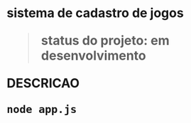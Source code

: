 <h1>sistema de cadastro de jogos</>

> status do projeto: em desenvolvimento

DESCRICAO

```
node app.js
```

